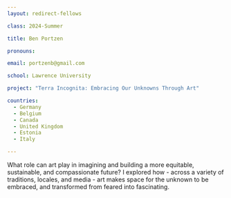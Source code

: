 ```yaml
---
layout: redirect-fellows

class: 2024-Summer

title: Ben Portzen

pronouns: 

email: portzenb@gmail.com

school: Lawrence University

project: "Terra Incognita: Embracing Our Unknowns Through Art"

countries:
  - Germany
  - Belgium
  - Canada
  - United Kingdom
  - Estonia
  - Italy

---
```


What role can art play in imagining and building a more equitable, sustainable, and compassionate future? I explored how - across a variety of traditions, locales, and media - art makes space for the unknown to be embraced, and transformed from feared into fascinating.
